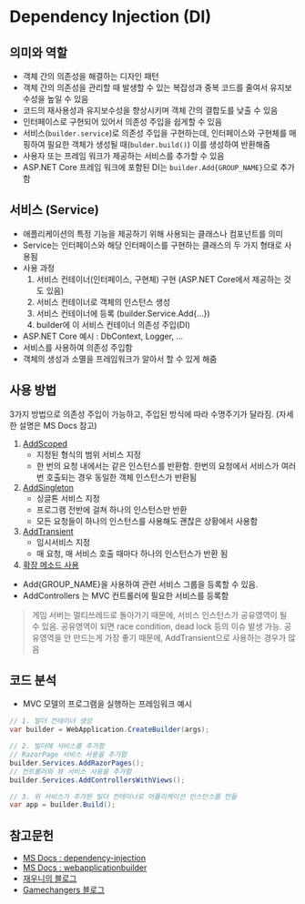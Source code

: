 # Dependency Injection (DI)

## 의미와 역할
* 객체 간의 의존성을 해결하는 디자인 패턴
* 객체 간의 의존성을 관리할 때 발생할 수 있는 복잡성과 중복 코드를 줄여서 유지보수성을 높일 수 있음
* 코드의 재사용성과 유지보수성을 향상시키며 객체 간의 결합도를 낮출 수 있음
* 인터페이스로 구현되어 있어서 의존성 주입을 쉽게할 수 있음
* 서비스(`builder.service`)로 의존성 주입을 구현하는데, 인터페이스와 구현체를 매핑하여 필요한 객체가 생성될 때(`bulder.build()`) 이를 생성하여 반환해줌
* 사용자 또는 프레임 워크가 제공하는 서비스를 추가할 수 있음
* ASP.NET Core 프레임 워크에 포함된 DI는 `builder.Add{GROUP_NAME}`으로 추가함

## 서비스 (Service)
* 애플리케이션의 특정 기능을 제공하기 위해 사용되는 클래스나 컴포넌트를 의미
* Service는 인터페이스와 해당 인터페이스를 구현하는 클래스의 두 가지 형태로 사용됨
* 사용 과정
    1. 서비스 컨테이너(인터페이스, 구현체) 구현 (ASP.NET Core에서 제공하는 것도 있음)
    2. 서비스 컨테이너로 객체의 인스턴스 생성
    3. 서비스 컨테이너에 등록 (builder.Service.Add{...})
    4. builder에 이 서비스 컨테이너 의존성 주입(DI)
* ASP.NET Core 예시 : DbContext, Logger, ...
* 서비스를 사용하여 의존성 주입함
* 객체의 생성과 소멸을 프레임워크가 알아서 할 수 있게 해줌

## 사용 방법
3가지 방법으로 의존성 주입이 가능하고, 주입된 방식에 따라 수명주기가 달라짐. (자세한 설명은 MS Docs 참고)
1. [AddScoped](https://learn.microsoft.com/ko-kr/dotnet/api/microsoft.extensions.dependencyinjection.servicecollectionserviceextensions.addscoped?view=dotnet-plat-ext-5.0)
    * 지정된 형식의 범위 서비스 지정
    * 한 번의 요청 내에서는 같은 인스턴스를 반환함. 한번의 요청에서 서비스가 여러번 호출되는 경우 동일한 객체 인스턴스가 반환됨
2. [AddSingleton](https://learn.microsoft.com/ko-kr/dotnet/api/microsoft.extensions.dependencyinjection.servicecollectionserviceextensions.addsingleton?view=dotnet-plat-ext-5.0)
    * 싱글톤 서비스 지정
    * 프로그램 전반에 걸쳐 하나의 인스턴스만 반환
    * 모든 요청들이 하나의 인스턴스를 사용해도 괜찮은 상황에서 사용함
3. [AddTransient](https://learn.microsoft.com/ko-kr/dotnet/api/microsoft.extensions.dependencyinjection.servicecollectionserviceextensions.addtransient?source=recommendations&view=dotnet-plat-ext-7.0)
    * 임시서비스 지정
    * 매 요청, 매 서비스 호출 때마다 하나의 인스턴스가 반환 됨
4. [확장 메소드 사용](https://learn.microsoft.com/ko-kr/dotnet/api/microsoft.extensions.dependencyinjection.servicecollection?view=dotnet-plat-ext-7.0)
* Add{GROUP_NAME}을 사용하여 관련 서비스 그룹을 등록할 수 있음.
* AddControllers 는 MVC 컨트롤러에 필요한 서비스를 등록함
> 게임 서버는 멀티쓰레드로 돌아가기 때문에, 서비스 인스턴스가 공유영역이 될 수 있음.
> 공유영역이 되면 race condition, dead lock 등의 이슈 발생 가능.
> 공유영역을 안 만드는게 가장 좋기 때문에, AddTransient으로 사용하는 경우가 많음

## 코드 분석
* MVC 모델의 프로그램을 실행하는 프레임워크 예시
``` C#
// 1. 빌더 컨테이너 생성
var builder = WebApplication.CreateBuilder(args);

// 2. 빌더에 서비스를 추가함
// RazorPage 서비스 사용을 추가함
builder.Services.AddRazorPages();
// 컨트롤러와 뷰 서비스 사용을 추가함
builder.Services.AddControllersWithViews();

// 3. 위 서비스가 추가된 빌더 컨테이너로 어플리케이션 인스턴스를 만듦
var app = builder.Build();
```

## 참고문헌
* [MS Docs : dependency-injection](https://learn.microsoft.com/ko-kr/aspnet/core/fundamentals/dependency-injection?view=aspnetcore-7.0)
* [MS Docs : webapplicationbuilder](https://learn.microsoft.com/ko-kr/dotnet/api/microsoft.aspnetcore.builder.webapplicationbuilder?view=aspnetcore-7.0)
* [재우니의 블로그](https://aspdotnet.tistory.com/2761)
* [Gamechangers 블로그](https://gamechangers.tistory.com/142)